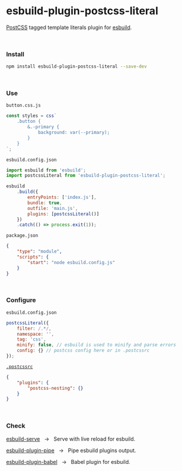 <div></div>

# esbuild-plugin-postcss-literal

[PostCSS](https://github.com/postcss/postcss) tagged template literals plugin for [esbuild](https://github.com/evanw/esbuild).

<br>

### Install

```zsh
npm install esbuild-plugin-postcss-literal --save-dev
```

<br>

### Use

`button.css.js`

```js
const styles = css`
    .button {
        &.-primary {
            background: var(--primary);
        }
    }
`;
```

`esbuild.config.json`

```js
import esbuild from 'esbuild';
import postcssLiteral from 'esbuild-plugin-postcss-literal';

esbuild
    .build({
        entryPoints: ['index.js'],
        bundle: true,
        outfile: 'main.js',
        plugins: [postcssLiteral()]
    })
    .catch(() => process.exit(1));
```

`package.json`

```json
{
    "type": "module",
    "scripts": {
        "start": "node esbuild.config.js"
    }
}
```

<br>

### Configure

`esbuild.config.json`

```js
postcssLiteral({
    filter: /.*/,
    namespace: '',
    tag: 'css',
    minify: false, // esbuild is used to minify and parse errors
    config: {} // postcss config here or in .postcssrc
});
```

[`.postcssrc`](https://github.com/postcss/postcss-load-config)

```json
{
    "plugins": {
        "postcss-nesting": {}
    }
}
```

<br>

### Check

[esbuild-serve](https://github.com/nativew/esbuild-serve) &nbsp; → &nbsp; Serve with live reload for esbuild.

[esbuild-plugin-pipe](https://github.com/nativew/esbuild-plugin-pipe) &nbsp; → &nbsp; Pipe esbuild plugins output.

[esbuild-plugin-babel](https://github.com/nativew/esbuild-plugin-babel) &nbsp; → &nbsp; Babel plugin for esbuild.

<br>
